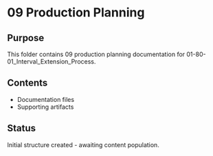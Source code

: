 # 09 Production Planning

## Purpose
This folder contains 09 production planning documentation for 01-80-01_Interval_Extension_Process.

## Contents
- Documentation files
- Supporting artifacts

## Status
Initial structure created - awaiting content population.
